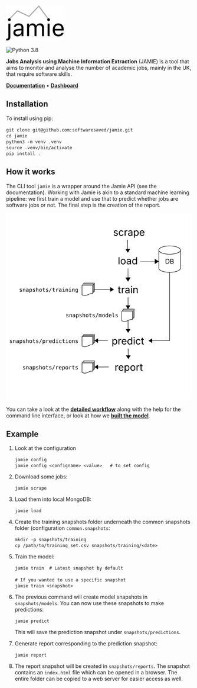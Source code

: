 ![jamie](docs/jamie-small.png)

![Python 3.8](https://github.com/softwaresaved/jamie/workflows/Python%203.8/badge.svg?branch=master)

**Jobs Analysis using Machine Information Extraction** (JAMIE) is a tool that
aims to monitor and analyse the number of academic jobs, mainly in the UK, that
require software skills.

**[Documentation](http://data.trenozoic.net/jamie/docs/)** •
**[Dashboard](http://data.trenozoic.net/jamie/reports/latest/)**

## Installation

To install using pip:

    git clone git@github.com:softwaresaved/jamie.git
    cd jamie
    python3 -m venv .venv
    source .venv/bin/activate
    pip install .

## How it works

The CLI tool `jamie` is a wrapper around the Jamie API (see the documentation).
Working with Jamie is akin to a standard machine learning pipeline: we first
train a model and use that to predict whether jobs are software jobs or not.
The final step is the creation of the report.

![workflow](docs/workflow.svg)

You can take a look at the **[detailed
workflow](http://data.trenozoic.net/jamie/reports/latest/)** along with the
help for the command line interface, or look at how we **[built the
model](http://data.trenozoic.net/jamie/docs/methods.html)**.

## Example

1. Look at the configuration

       jamie config
       jamie config <configname> <value>   # to set config

2. Download some jobs:

       jamie scrape

3. Load them into local MongoDB:

       jamie load

4. Create the training snapshots folder underneath the common snapshots folder
   (configuration ``common.snapshots``:

       mkdir -p snapshots/training
       cp /path/to/training_set.csv snapshots/training/<date>

5. Train the model:

       jamie train  # Latest snapshot by default

       # If you wanted to use a specific snapshot
       jamie train <snapshot> 

6. The previous command will create model snapshots in ``snapshots/models``. You
   can now use these snapshots to make predictions:

       jamie predict

   This will save the prediction snapshot under ``snapshots/predictions``.

7. Generate report corresponding to the prediction snapshot:

       jamie report

8. The report snapshot will be created in ``snapshots/reports``. The snapshot
   contains an ``index.html`` file which can be opened in a browser. The entire
   folder can be copied to a web server for easier access as well.
